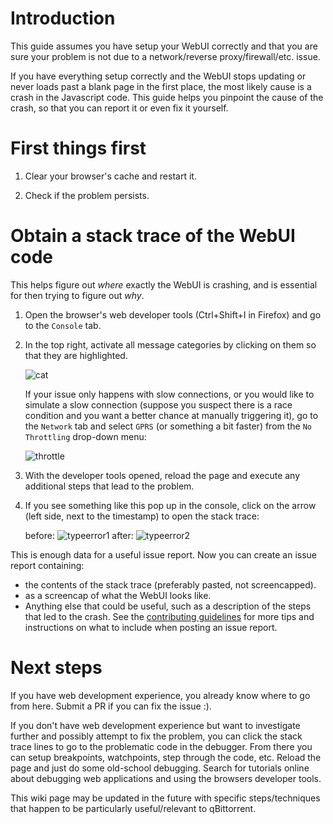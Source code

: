 # Introduction

This guide assumes you have setup your WebUI correctly and that you are sure your problem is not due to a network/reverse proxy/firewall/etc. issue.

If you have everything setup correctly and the WebUI stops updating or never loads past a blank page in the first place, the most likely cause is a crash in the Javascript code. This guide helps you pinpoint the cause of the crash, so that you can report it or even fix it yourself.

# First things first

1. Clear your browser's cache and restart it.

2. Check if the problem persists.

# Obtain a stack trace of the WebUI code

This helps figure out _where_ exactly the WebUI is crashing, and is essential for then trying to figure out _why_.

1. Open the browser's web developer tools (Ctrl+Shift+I in Firefox) and go to the `Console` tab.

2. In the top right, activate all message categories by clicking on them so that they are highlighted.

    ![cat](https://user-images.githubusercontent.com/17580742/72902338-31fc7600-3d23-11ea-8a6a-794c80447811.png)

   If your issue only happens with slow connections, or you would like to simulate a slow connection (suppose you suspect there is a race condition and you want a better chance at manually triggering it), go to the `Network` tab and select `GPRS` (or something a bit faster) from the `No Throttling` drop-down menu:

    ![throttle](https://user-images.githubusercontent.com/17580742/72903713-a7694600-3d25-11ea-84e3-b17fa81b940d.png)

3. With the developer tools opened, reload the page and execute any additional steps that lead to the problem.

4. If you see something like this pop up in the console, click on the arrow (left side, next to the timestamp) to open the stack trace:

    before:
    ![typeerror1](https://user-images.githubusercontent.com/17580742/72902695-d67eb800-3d23-11ea-9bfb-92ca73e899e9.png)
    after:
    ![typeerror2](https://user-images.githubusercontent.com/17580742/72902698-d8487b80-3d23-11ea-9920-8fa58e988bdb.png)

This is enough data for a useful issue report. Now you can create an issue report containing:

- the contents of the stack trace (preferably pasted, not screencapped).
- as a screencap of what the WebUI looks like.
- Anything else that could be useful, such as a description of the steps that led to the crash. See the [contributing guidelines](https://github.com/qbittorrent/qBittorrent/blob/master/CONTRIBUTING.md) for more tips and instructions on what to include when posting an issue report.

# Next steps

If you have web development experience, you already know where to go from here. Submit a PR if you can fix the issue :).

If you don't have web development experience but want to investigate further and possibly attempt to fix the problem, you can click the stack trace lines to go to the problematic code in the debugger. From there you can setup breakpoints, watchpoints, step through the code, etc. Reload the page and just do some old-school debugging. Search for tutorials online about debugging web applications and using the browsers developer tools.

This wiki page may be updated in the future with specific steps/techniques that happen to be particularly useful/relevant to qBittorrent.

